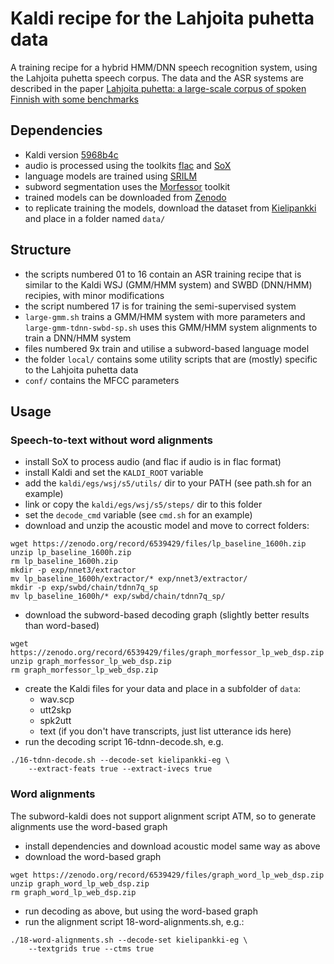# Kaldi recipe for the Lahjoita puhetta data

A training recipe for a hybrid HMM/DNN speech recognition system, using the Lahjoita puhetta speech corpus. The data and the ASR systems are described in the paper [Lahjoita puhetta: a large-scale corpus of spoken Finnish with some benchmarks](https://doi.org/10.1007/s10579-022-09606-3)

## Dependencies
- Kaldi version [5968b4c](https://github.com/kaldi-asr/kaldi/tree/5968b4cc03f9deccfd566962d3bba96bad8ce522)
- audio is processed using the toolkits [flac](https://xiph.org/flac/documentation_tools_flac.html) and [SoX](http://sox.sourceforge.net/)
- language models are trained using [SRILM](http://www.speech.sri.com/projects/srilm/)
- subword segmentation uses the [Morfessor](https://morfessor.readthedocs.io/en/latest/) toolkit
- trained models can be downloaded from [Zenodo](https://doi.org/10.5281/zenodo.7101543)
- to replicate training the models, download the dataset from [Kielipankki](https://www.kielipankki.fi/corpora/puhelahjat/) and place in a folder named `data/`

## Structure
- the scripts numbered 01 to 16 contain an ASR training recipe that is similar to the Kaldi WSJ (GMM/HMM system) and SWBD (DNN/HMM) recipies, with minor modifications
- the script numbered 17 is for training the semi-supervised system 
- `large-gmm.sh` trains a GMM/HMM system with more parameters and `large-gmm-tdnn-swbd-sp.sh` uses this GMM/HMM system alignments to train a DNN/HMM system
- files numbered 9x train and utilise a subword-based language model
- the folder `local/` contains some utility scripts that are (mostly) specific to the Lahjoita puhetta data
- `conf/` contains the MFCC parameters

## Usage
### Speech-to-text without word alignments
- install SoX to process audio (and flac if audio is in flac format)
- install Kaldi and set the `KALDI_ROOT` variable
- add the `kaldi/egs/wsj/s5/utils/` dir to your PATH (see path.sh for an example)
- link or copy the `kaldi/egs/wsj/s5/steps/` dir to this folder
- set the `decode_cmd` variable (see `cmd.sh` for an example)
- download and unzip the acoustic model and move to correct folders:
```
wget https://zenodo.org/record/6539429/files/lp_baseline_1600h.zip
unzip lp_baseline_1600h.zip
rm lp_baseline_1600h.zip
mkdir -p exp/nnet3/extractor
mv lp_baseline_1600h/extractor/* exp/nnet3/extractor/
mkdir -p exp/swbd/chain/tdnn7q_sp
mv lp_baseline_1600h/* exp/swbd/chain/tdnn7q_sp/
```
- download the subword-based decoding graph (slightly better results than word-based)
```
wget https://zenodo.org/record/6539429/files/graph_morfessor_lp_web_dsp.zip
unzip graph_morfessor_lp_web_dsp.zip
rm graph_morfessor_lp_web_dsp.zip
```
- create the Kaldi files for your data and place in a subfolder of `data`:
    - wav.scp
    - utt2skp
    - spk2utt
    - text (if you don't have transcripts, just list utterance ids here)
- run the decoding script 16-tdnn-decode.sh, e.g.
```
./16-tdnn-decode.sh --decode-set kielipankki-eg \
    --extract-feats true --extract-ivecs true
```
### Word alignments
The subword-kaldi does not support alignment script ATM, so to generate alignments use the word-based graph
- install dependencies and download acoustic model same way as above
- download the word-based graph
```
wget https://zenodo.org/record/6539429/files/graph_word_lp_web_dsp.zip
unzip graph_word_lp_web_dsp.zip
rm graph_word_lp_web_dsp.zip
```
- run decoding as above, but using the word-based graph
- run the alignment script 18-word-alignments.sh, e.g.:
```
./18-word-alignments.sh --decode-set kielipankki-eg \
    --textgrids true --ctms true
```
